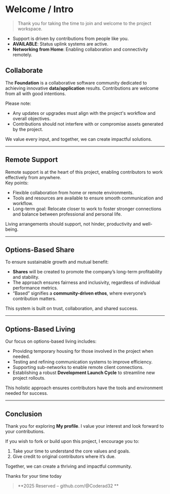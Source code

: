 # Welcome / Intro

> Thank you for taking the time to join and welcome to the project workspace.  

- Support is driven by contributions from people like you.  
- **AVAILABLE**: Status uplink systems are active.  
- **Networking from Home**: Enabling collaboration and connectivity remotely.  

## Collaborate 

The **Foundation** is a collaborative software community dedicated to achieving innovative **data/application** results. Contributions are welcome from all with good intentions.  

Please note:  
- Any updates or upgrades must align with the project's workflow and overall objectives.  
- Contributions should not interfere with or compromise assets generated by the project.  

We value every input, and together, we can create impactful solutions.  

---

## Remote Support  

Remote support is at the heart of this project, enabling contributors to work effectively from anywhere.  
Key points:  
- Flexible collaboration from home or remote environments.  
- Tools and resources are available to ensure smooth communication and workflow.  
- Long-term goal: Relocate closer to work to foster stronger connections and balance between professional and personal life.  

Living arrangements should support, not hinder, productivity and well-being.  

---

## Options-Based Share  

To ensure sustainable growth and mutual benefit:  
- **Shares** will be created to promote the company’s long-term profitability and stability.  
- The approach ensures fairness and inclusivity, regardless of individual performance metrics.  
- “Based” signifies a **community-driven ethos**, where everyone’s contribution matters.  

This system is built on trust, collaboration, and shared success.  

---

## Options-Based Living  

Our focus on options-based living includes:  
- Providing temporary housing for those involved in the project when needed.  
- Testing and refining communication systems to improve efficiency.  
- Supporting sub-networks to enable remote client connections.  
- Establishing a robust **Development Launch Cycle** to streamline new project rollouts.  

This holistic approach ensures contributors have the tools and environment needed for success.  

---

## Conclusion  

Thank you for exploring  **My profile**. I value your interest and look forward to your contributions.  

If you wish to fork or build upon this project, I encourage you to:  
1. Take your time to understand the core values and goals.  
2. Give credit to original contributors where it’s due.  

Together, we can create a thriving and impactful community.  


Thanks for your time today

> **2025 Reserved – github.com/@Coderad32 **  
